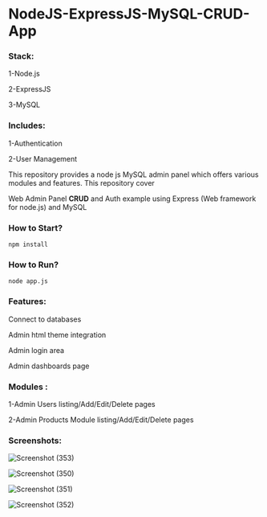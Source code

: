 # NodeJS-ExpressJS-MySQL-CRUD-App

### Stack:
1-Node.js

2-ExpressJS

3-MySQL

### Includes:

1-Authentication

2-User Management


 
This repository provides a node js MySQL admin panel which offers various modules and features. This repository cover

Web Admin Panel **CRUD** and Auth example using Express (Web framework for node.js) and MySQL

### How to Start?

```npm install```

### How to Run?

```node app.js```

### Features:

Connect to databases

Admin html theme integration

Admin login area

Admin dashboards page

### Modules :

1-Admin Users listing/Add/Edit/Delete pages


2-Admin Products Module listing/Add/Edit/Delete pages


### Screenshots:

![Screenshot (353)](https://github.com/bhavanaarora/express-sql/assets/73920822/bb1f17ef-c1bc-4a94-94fd-6b4ef36da27f)

![Screenshot (350)](https://github.com/bhavanaarora/express-sql/assets/73920822/f8e9a244-7761-4ed9-b413-ba438297ad5a)

![Screenshot (351)](https://github.com/bhavanaarora/express-sql/assets/73920822/d5b3f758-3e21-48e9-907e-201ad9d34b1c)

![Screenshot (352)](https://github.com/bhavanaarora/express-sql/assets/73920822/3c3637a5-8173-4fff-99f5-8d68031d6579)
